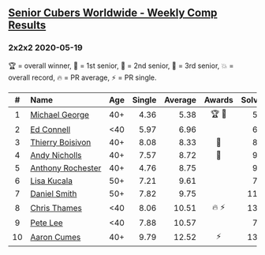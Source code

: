 <style>table {white-space: nowrap;}</style>

## [Senior Cubers Worldwide - Weekly Comp Results](/scw-comp/results/)
### 2x2x2 2020-05-19

🏆 = overall winner, 🥇 = 1st senior, 🥈 = 2nd senior, 🥉 = 3rd senior, 💥 = overall record, 🔥 = PR average, ⚡ = PR single.

| # | Name | Age | Single | Average | Awards | Solve 1 | Solve 2 | Solve 3 | Solve 4 | Solve 5 | Video |
| :--: | :-- | :--: | --: | --: | :--: | --: | --: | --: | --: | --: | :-- |
| 1 | [Michael George](../../persons/michael_george/222.md) | 40+ | 4.36 | 5.38 | 🏆 🥇 | 5.36 | 4.91 | 4.36 | 8.05 | 5.88 | [Link](https://www.facebook.com/events/1880761498725633/permalink/1881845941950522/) |
| 2 | [Ed Connell](../../persons/ed_connell/222.md) | <40 | 5.97 | 6.96 |  | 6.41 | 6.50 | 11.65 | 5.97 | 7.96 | [Link](https://www.facebook.com/events/1880761498725633/permalink/1885639354904514/) |
| 3 | [Thierry Boisivon](../../persons/thierry_boisivon/222.md) | 40+ | 8.08 | 8.33 | 🥈 | 8.31 | 8.08 | 8.19 | 8.50 | 9.03 | [Link](https://www.facebook.com/events/1880761498725633/permalink/1885767488225034/) |
| 4 | [Andy Nicholls](../../persons/andy_nicholls/222.md) | 40+ | 7.57 | 8.72 | 🥉 | 9.11 | 9.50 | 8.31 | 8.73 | 7.57 | [Link](https://www.facebook.com/events/1880761498725633/permalink/1884034971731619/) |
| 5 | [Anthony Rochester](../../persons/anthony_rochester/222.md) | 40+ | 4.76 | 8.75 |  | 9.28 | 9.10 | 7.89 | 19.86 | 4.76 | [Link](https://www.facebook.com/events/1880761498725633/permalink/1884225021712614/) |
| 6 | [Lisa Kucala](../../persons/lisa_kucala/222.md) | 50+ | 7.21 | 9.61 |  | 7.71 | 7.21 | 9.38 | 11.74 | 21.35 | [Link](https://www.facebook.com/events/1880761498725633/permalink/1884968221638294/) |
| 7 | [Daniel Smith](../../persons/daniel_smith/222.md) | 50+ | 7.82 | 9.75 |  | 11.82 | 7.82 | 9.25 | 15.42 | 8.17 | [Link](https://www.facebook.com/events/1880761498725633/permalink/1886031668198616/) |
| 8 | [Chris Thames](../../persons/chris_thames/222.md) | <40 | 8.06 | 10.51 | 🔥 ⚡ | 13.25 | 8.06 | 9.04 | 11.84 | 10.65 | [Link](https://www.facebook.com/events/1880761498725633/permalink/1883380035130446/) |
| 9 | [Pete Lee](../../persons/pete_lee/222.md) | <40 | 7.88 | 10.57 |  | 7.88 | 8.55 | 11.24 | 11.92 | 13.94 | [Link](https://www.facebook.com/events/1880761498725633/permalink/1886830094785440/) |
| 10 | [Aaron Cumes](../../persons/aaron_cumes/222.md) | 40+ | 9.79 | 12.52 | ⚡ | 13.58 | 10.23 | 13.77 | 22.39 | 9.79 | [Link](https://www.facebook.com/events/1880761498725633/permalink/1881855291949587/) |

<!-- Global site tag (gtag.js) - Google Analytics -->
<script async src="https://www.googletagmanager.com/gtag/js?id=UA-86348435-3"></script>
<script>window.dataLayer = window.dataLayer || []; function gtag() {dataLayer.push(arguments);} gtag('js', new Date()); gtag('config', 'UA-86348435-3');</script>
